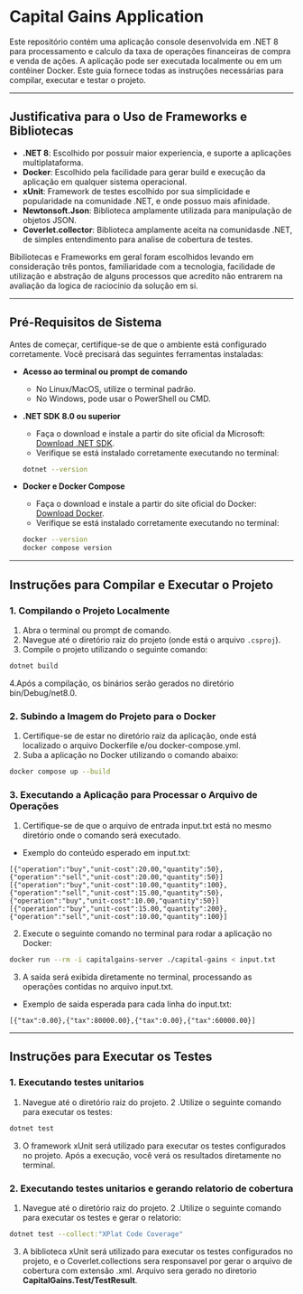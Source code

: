 # **Capital Gains Application**

Este repositório contém uma aplicação console desenvolvida em .NET 8 para processamento e calculo da taxa de operações financeiras de compra e venda de ações. A aplicação pode ser executada localmente ou em um contêiner Docker. Este guia fornece todas as instruções necessárias para compilar, executar e testar o projeto.


---

## **Justificativa para o Uso de Frameworks e Bibliotecas**

- **.NET 8**: Escolhido por possuir maior experiencia, e suporte a aplicações multiplataforma.
- **Docker**: Escolhido pela facilidade para gerar build e execução da aplicação em qualquer sistema operacional.
- **xUnit**: Framework de testes escolhido por sua simplicidade e popularidade na comunidade .NET, e onde possuo mais afinidade.
- **Newtonsoft.Json**: Biblioteca amplamente utilizada para manipulação de objetos JSON.
- **Coverlet.collector**: Biblioteca amplamente aceita na comunidasde .NET, de simples entendimento para analise de cobertura de testes.

Bibiliotecas e Frameworks em geral foram escolhidos levando em consideração três pontos, familiaridade com a tecnologia, facilidade
de utilização e abstração de alguns processos que acredito não entrarem na avaliação da logica de raciocinio da solução em si.

---

## **Pré-Requisitos de Sistema**

Antes de começar, certifique-se de que o ambiente está configurado corretamente. Você precisará das seguintes ferramentas instaladas:

- **Acesso ao terminal ou prompt de comando**  
  - No Linux/MacOS, utilize o terminal padrão.  
  - No Windows, pode usar o PowerShell ou CMD.

- **.NET SDK 8.0 ou superior**  
  - Faça o download e instale a partir do site oficial da Microsoft: [Download .NET SDK](https://dotnet.microsoft.com/download).  
  - Verifique se está instalado corretamente executando no terminal:
  ```bash
  dotnet --version
  ```

- **Docker e Docker Compose**  
  - Faça o download e instale a partir do site oficial do Docker: [Download Docker](https://www.docker.com/products/docker-desktop).  
  - Verifique se está instalado corretamente executando no terminal:
  ```bash
  docker --version
  docker compose version
   ```
  
---

## **Instruções para Compilar e Executar o Projeto**

### **1. Compilando o Projeto Localmente**

1. Abra o terminal ou prompt de comando.
2. Navegue até o diretório raiz do projeto (onde está o arquivo `.csproj`).
3. Compile o projeto utilizando o seguinte comando:
```bash
dotnet build
```
4.Após a compilação, os binários serão gerados no diretório bin/Debug/net8.0.

### **2. Subindo a Imagem do Projeto para o Docker**

1. Certifique-se de estar no diretório raiz da aplicação, onde está localizado o arquivo Dockerfile e/ou docker-compose.yml.
2. Suba a aplicação no Docker utilizando o comando abaixo:
```bash
docker compose up --build
```

### **3. Executando a Aplicação para Processar o Arquivo de Operações**

1. Certifique-se de que o arquivo de entrada input.txt está no mesmo diretório onde o comando será executado.
- Exemplo do conteúdo esperado em input.txt:
```text
[{"operation":"buy","unit-cost":20.00,"quantity":50},{"operation":"sell","unit-cost":20.00,"quantity":50}]
[{"operation":"buy","unit-cost":10.00,"quantity":100},{"operation":"sell","unit-cost":15.00,"quantity":50},{"operation":"buy","unit-cost":10.00,"quantity":50}]
[{"operation":"buy","unit-cost":15.00,"quantity":200},{"operation":"sell","unit-cost":10.00,"quantity":100}]

```
2. Execute o seguinte comando no terminal para rodar a aplicação no Docker:
```bash
docker run --rm -i capitalgains-server ./capital-gains < input.txt
```
3. A saída será exibida diretamente no terminal, processando as operações contidas no arquivo input.txt.
- Exemplo de saida esperada para cada linha do input.txt:
```text
[{"tax":0.00},{"tax":80000.00},{"tax":0.00},{"tax":60000.00}]
```

---

## **Instruções para Executar os Testes**

### **1. Executando testes unitarios**

1. Navegue até o diretório raiz do projeto.
2 .Utilize o seguinte comando para executar os testes:
```bash
dotnet test
```
3. O framework xUnit será utilizado para executar os testes configurados no projeto. Após a execução, você verá os resultados diretamente no terminal.

### **2. Executando testes unitarios e gerando relatorio de cobertura**

1. Navegue até o diretório raiz do projeto.
2 .Utilize o seguinte comando para executar os testes e gerar o relatorio:
```bash
dotnet test --collect:"XPlat Code Coverage"
```
3. A biblioteca xUnit será utilizado para executar os testes configurados no projeto, e o Coverlet.collections sera responsavel por gerar o arquivo de cobertura com extensão .xml.
Arquivo sera gerado no diretorio **CapitalGains.Test/TestResult**.

